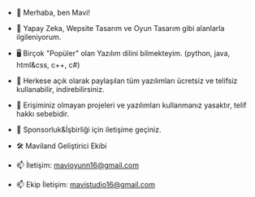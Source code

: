 - 👋 Merhaba, ben Mavi!
- 👀 Yapay Zeka, Wepsite Tasarım ve Oyun Tasarım gibi alanlarla ilgileniyorum.
- 🖥️ Birçok "Popüler" olan Yazılım dilini bilmekteyim. (python, java, html&css, c++, c#)
- 📢 Herkese açık olarak paylaşılan tüm yazılımları ücretsiz ve telifsiz kullanabilir, indirebilirsiniz.
- 🔔 Erişiminiz olmayan projeleri ve yazılımları kullanmanız yasaktır, telif hakkı sebebidir.

- 💼 Sponsorluk&İşbirliği için iletişime geçiniz.
- 🛠️ Maviland Geliştirici Ekibi
- 📫 İletişim: mavioyunn16@gmail.com
- 📫 Ekip İletişim: mavistudio16@gmail.com


